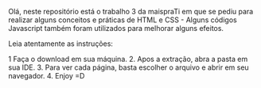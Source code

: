 Olá, neste repositório está o  trabalho 3 da maispraTi em que se pediu para realizar alguns conceitos e práticas de HTML e CSS - Alguns códigos Javascript também foram utilizados para melhorar alguns efeitos.


Leia atentamente as instruções:

1 Faça o download em sua máquina. 
2. Apos a extração, abra a pasta em sua IDE. 
3. Para ver cada página, basta escolher o arquivo e abrir em seu navegador. 
4. Enjoy =D
